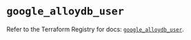 # `google_alloydb_user`

Refer to the Terraform Registry for docs: [`google_alloydb_user`](https://registry.terraform.io/providers/hashicorp/google/5.19.0/docs/resources/alloydb_user).
